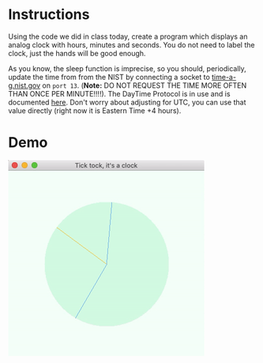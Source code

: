 # Instructions
Using the code we did in class today, create a program which displays an analog clock with hours, minutes and seconds.  You do not need to label the clock, just the hands will be good enough. 

As you know, the sleep function is imprecise, so you should, periodically, update the time from from the NIST by connecting a socket to [time-a-g.nist.gov](time-a-g.nist.gov) on `port 13`. (**Note:** DO NOT REQUEST THE TIME MORE OFTEN THAN ONCE PER MINUTE!!!!). The DayTime Protocol is in use and is documented [here](https://tools.ietf.org/html/rfc867).  Don't worry about adjusting for UTC, you can use that value directly (right now it is Eastern Time +4 hours).

# Demo
![](demos/demo.gif)
